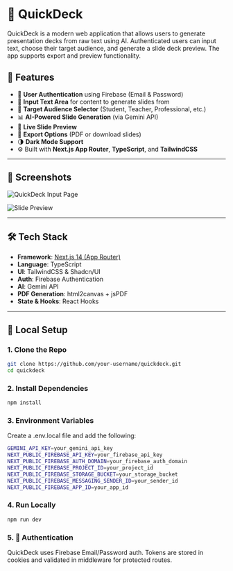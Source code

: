 # 🧠 QuickDeck

QuickDeck is a modern web application that allows users to generate presentation decks from raw text using AI. Authenticated users can input text, choose their target audience, and generate a slide deck preview. The app supports export and preview functionality.

## 🚀 Features

- 🔐 **User Authentication** using Firebase (Email & Password)
- 📝 **Input Text Area** for content to generate slides from
- 🎯 **Target Audience Selector** (Student, Teacher, Professional, etc.)
- 📊 **AI-Powered Slide Generation** (via Gemini API)
- 🔎 **Live Slide Preview**
- 💾 **Export Options** (PDF or download slides)
- 🌗 **Dark Mode Support**
- ⚙️ Built with **Next.js App Router**, **TypeScript**, and **TailwindCSS**

---

## 📸 Screenshots

![QuickDeck Input Page](https://github.com/user-attachments/assets/58d66297-5e34-4ae8-a632-d2f8c0a23314)

![Slide Preview](https://github.com/user-attachments/assets/309a4c84-01b2-4337-9fd4-85cbcd54348e)

---

## 🛠 Tech Stack

- **Framework**: [Next.js 14 (App Router)](https://nextjs.org/)
- **Language**: TypeScript
- **UI**: TailwindCSS & Shadcn/UI
- **Auth**: Firebase Authentication
- **AI**: Gemini API
- **PDF Generation**: html2canvas + jsPDF
- **State & Hooks**: React Hooks

---

## 🔧 Local Setup

### 1. Clone the Repo

```bash
git clone https://github.com/your-username/quickdeck.git
cd quickdeck
```

### 2. Install Dependencies

```bash
npm install
```

### 3. Environment Variables
Create a .env.local file and add the following:

```bash
GEMINI_API_KEY=your_gemini_api_key
NEXT_PUBLIC_FIREBASE_API_KEY=your_firebase_api_key
NEXT_PUBLIC_FIREBASE_AUTH_DOMAIN=your_firebase_auth_domain
NEXT_PUBLIC_FIREBASE_PROJECT_ID=your_project_id
NEXT_PUBLIC_FIREBASE_STORAGE_BUCKET=your_storage_bucket
NEXT_PUBLIC_FIREBASE_MESSAGING_SENDER_ID=your_sender_id
NEXT_PUBLIC_FIREBASE_APP_ID=your_app_id
```

### 4. Run Locally

```bash
npm run dev
```

### 5. 🔐 Authentication

QuickDeck uses Firebase Email/Password auth. Tokens are stored in cookies and validated in middleware for protected routes.


